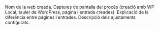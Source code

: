 Nom de la web creada.
Captures de pantalla del procés (creació amb WP Local, tauler de WordPress, pàgina i entrada creades).
Explicació de la diferència entre pàgines i entrades.
Descripció dels ajustaments configurats.
